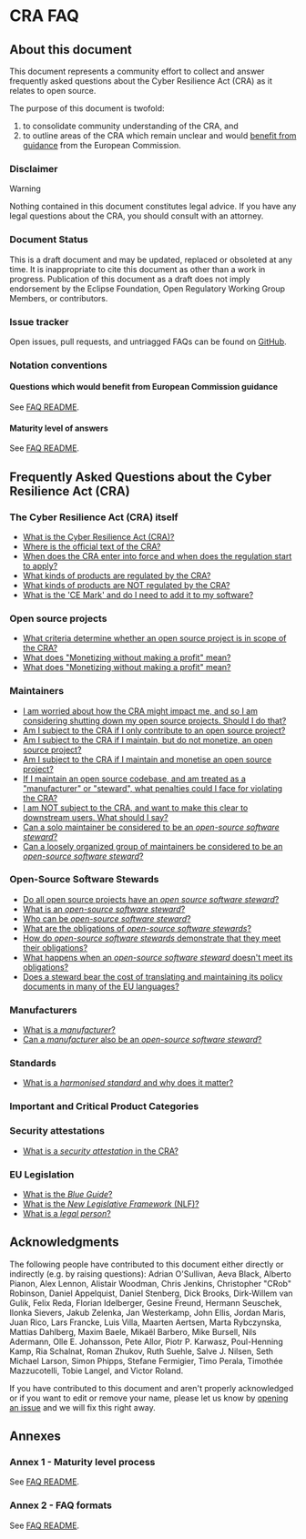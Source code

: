 # CRA FAQ

## About this document

This document represents a community effort to collect and answer frequently asked questions about the Cyber Resilience Act (CRA) as it relates to open source. 

The purpose of this document is twofold:

1. to consolidate community understanding of the CRA, and
2. to outline areas of the CRA which remain unclear and would [benefit from guidance][] from the European Commission.

### Disclaimer

> [!WARNING]
> Nothing contained in this document constitutes legal advice. If you have any legal questions about the CRA, you should consult with an attorney.

### Document Status

This is a draft document and may be updated, replaced or obsoleted at any time. It is inappropriate to cite this document as other than a work in progress. Publication of this document as a draft does not imply endorsement by the Eclipse Foundation, Open Regulatory Working Group Members, or contributors.

### Issue tracker

Open issues, pull requests, and untriagged FAQs can be found on [GitHub](https://github.com/orcwg/cra-hub/labels/FAQ).

### Notation conventions

#### Questions which would benefit from European Commission guidance

See [FAQ README][].

#### Maturity level of answers

See [FAQ README][].

## Frequently Asked Questions about the Cyber Resilience Act (CRA)

### The Cyber Resilience Act (CRA) itself

* [What is the Cyber Resilience Act (CRA)?](./faq/cra-itself/cra.md) <a name="q-what-is-the-cyber-resilience-act-cra"></a><a name="faq-tmp-154"></a>
* [Where is the official text of the CRA?](./faq/cra-itself/text.md) <a name="q-where-is-the-official-text-of-the-cra"></a><a name="faq-tmp-155"></a>
* [When does the CRA enter into force and when does the regulation start to apply?](./faq/cra-itself/timeline.md) <a name="q-when-does-the-cra-enter-into-force-and-when-does-the-regulation-start-to-apply"></a><a name="faq-tmp-10"></a>
* [What kinds of products are regulated by the CRA?](./faq/cra-itself/scope.md) <a name="q-what-is-in-scope-of-the-cra"></a><a name="faq-tmp-2"></a>
* [What kinds of products are NOT regulated by the CRA?](./faq/cra-itself/out-of-scope.md) <a name="q-what-is-not-in-scope-of-the-cra"></a><a name="faq-tmp-156"></a> 
* [What is the 'CE Mark' and do I need to add it to my software?](./faq/cra-itself/ce-mark.md) <a name="q-As-an-open-source-steward-do-i-have-to-affix-the-ce-mark"></a><a name="faq-tmp-34"></a> 


### Open source projects

* [What criteria determine whether an open source project is in scope of the CRA?](./faq/projects/scope.md) <a name="q-what-criteria-determine-whether-an-open-source-project-is-in-scope-of-the-cra"></a><a name="faq-tmp-124"></a>
* [What does "Monetizing without making a profit" mean?](./faq/projects/monetizing.md) <a name="q-what-is-monetizing"></a><a name="faq-tmp-33"></a>
* [What does "Monetizing without making a profit" mean?](./faq/projects/monetizing.md) <a name="q-is-distributing-binaries-or-container-images-of-an-open-source-project-considered-as-making-it-available-on-the-market"></a><a name="faq-tmp-157"></a>

### Maintainers

* [I am worried about how the CRA might impact me, and so I am considering shutting down my open source projects. Should I do that?](./faq/maintainers/should-i-worry.md) <a name="q-should-i-worry-about-the-CRA"></a><a name="faq-tmp-133a"></a>
* [Am I subject to the CRA if I only contribute to an open source project?](./faq/maintainers/contributors.md) <a name="q-am-i-subject-to-the-cra-if-i-only-contribute-to-an-open-source-project"></a><a name="faq-tmp-17"></a>
* [Am I subject to the CRA if I maintain, but do not monetize, an open source project?](./faq/maintainers/no-monetization.md) <a name="q-am-I-subject-if-I-dont-monetise"></a><a name="faq-tmp-133b"></a>
* [Am I subject to the CRA if I maintain and monetise an open source project?](./faq/maintainers/monetization.md) <a name="q-am-I-subject-if-I-do-monetise"></a><a name="faq-tmp-133c"></a>
* [If I maintain an open source codebase, and am treated as a "manufacturer" or "steward", what penalties could I face for violating the CRA?](./faq/maintainers/penalties.md) <a name="q-what-penalties"></a><a name="faq-tmp-133d"></a>
* [I am NOT subject to the CRA, and want to make this clear to downstream users. What should I say?](./faq/maintainers/transparency.md) <a name="faq-tmp-70"></a>
* [Can a solo maintainer be considered to be an _open-source software steward_?](./faq/maintainers/solo-maintainer-steward.md) <a name="q-can-an-solo-maintainer-be-considered-to-be-an-open-source-software-steward"></a><a name="faq-tmp-1"></a>
* [Can a loosely organized group of maintainers be considered to be an _open-source software steward_?](./faq/maintainers/multiple-maintainers-steward.md) <a name="q-can-a-loosely-organized-group-of-maintainers-be-considered-to-be-an-open-source-software-steward"></a><a name="faq-tmp-15"></a>

### Open-Source Software Stewards

* [Do all open source projects have an _open source software steward_?](./faq/stewards/do-all-projects-have-stewards.md) <a name="faq-tmp-170"></a>
* [What is an _open-source software steward_?](./faq/stewards/what-is-a-steward.md) <a name="q-what-is-an-open-source-software-steward"></a><a name="faq-tmp-127"></a>
* [Who can be _open-source software steward_?](./faq/stewards/who-can-be-steward.md)
* [What are the obligations of _open-source software stewards_?](./faq/stewards/obligations.md) <a name="q-what-are-the-obligations-of-open-source-software-stewards"></a><a name="faq-tmp-159"></a> 
* [How do _open-source software stewards_ demonstrate that they meet their obligations?](./faq/stewards/demonstrate.md) <a name="q-how-do-open-source-software-stewards-demonstrate-that-they-meet-their-obligations"></a><a name="faq-tmp-11"></a> 
* [What happens when an _open-source software steward_ doesn't meet its obligations?](./faq/stewards/penalties.md) <a name="q-what-happens-when-an-open-source-software-steward-doesnt-meet-its-obligations"></a><a name="faq-tmp-158"></a> 
* [Does a steward bear the cost of translating and maintaining its policy documents in many of the EU languages?](./faq/stewards/translation-costs.md) <a name="q-does-a-steward-bear-translation-costs-into-many-languages"></a><a name="faq-tmp-152"></a> 

### Manufacturers

* [What is a _manufacturer_?](./faq/manufacturers/what-is-a-manufacturer.md) <a name="q-what-is-a-manufacturer"></a><a name="faq-tmp-59"></a> 
* [Can a _manufacturer_ also be an _open-source software steward_?](./faq/manufacturers/both-manufacturer-and-steward.md) <a name="q-can-a-manufacturer-also-be-an-open-source-software-steward"></a><a name="faq-tmp-30"></a> 

### Standards

* [What is a _harmonised standard_ and why does it matter?](./faq/standards/harmonised-standards.md) <a name="q-what-is-a-harmonized-standard-and-why-does-it-matter"></a><a name="faq-tmp-56"></a> 

### Important and Critical Product Categories

### Security attestations

* [What is a _security attestation_ in the CRA?](./faq/attestations/what-is-a-security-attestation.md) <a name="q-what-is-a-security-attestation-in-the-cra"></a><a name="faq-tmp-72"></a>

### EU Legislation

* [What is the _Blue Guide_?](./faq/legislation/blue-guide.md) <a name="q-what-is-the-blue-guide"></a><a name="faq-tmp-4"></a> 
* [What is the _New Legislative Framework_ (NLF)?](./faq/legislation/nlf.md) <a name="q-what-is-the-new-legislative-framework-nlf"></a><a name="faq-tmp-57"></a> 
* [What is a _legal person_?](./faq/legislation/legal-person.md) <a name="q-what-is-a-legal-person"></a><a name="faq-tmp-55"></a>

## Acknowledgments

The following people have contributed to this document either directly or indirectly (e.g. by raising questions):
Adrian O'Sullivan,
Aeva Black,
Alberto Pianon,
Alex Lennon,
Alistair Woodman,
Chris Jenkins,
Christopher "CRob" Robinson,
Daniel Appelquist,
Daniel Stenberg,
Dick Brooks,
Dirk-Willem van Gulik,
Felix Reda,
Florian Idelberger,
Gesine Freund,
Hermann Seuschek,
Ilonka Sievers,
Jakub Zelenka,
Jan Westerkamp,
John Ellis,
Jordan Maris,
Juan Rico,
Lars Francke,
Luis Villa,
Maarten Aertsen,
Marta Rybczynska,
Mattias Dahlberg,
Maxim Baele,
Mikaël Barbero,
Mike Bursell,
Nils Adermann,
Olle E. Johansson,
Pete Allor,
Piotr P. Karwasz,
Poul-Henning Kamp,
Ria Schalnat,
Roman Zhukov,
Ruth Suehle,
Salve J. Nilsen,
Seth Michael Larson,
Simon Phipps,
Stefane Fermigier,
Timo Perala,
Timothée Mazzucotelli,
Tobie Langel,
and Victor Roland.

If you have contributed to this document and aren't properly acknowledged or if you want to edit or remove your name, please let us know by [opening an issue](https://github.com/orcwg/cra-hub/issues/new) and we will fix this right away.

## Annexes

### Annex 1 - Maturity level process

<a name="annex-1"></a>
See [FAQ README][].

### Annex 2 - FAQ formats

See [FAQ README][].

[FAQ README]: ./faq/README.md
[benefit from guidance]: ./faq/README.md#questions-which-would-benefit-from-european-commission-guidance

